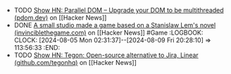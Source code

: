 - TODO [Show HN: Parallel DOM – Upgrade your DOM to be multithreaded (pdom.dev)](https://news.ycombinator.com/item?id=40920812) on [[Hacker News]]
- DONE [A small studio made a game based on a Stanislaw Lem's novel (invinciblethegame.com)](https://news.ycombinator.com/item?id=40921398) on [[Hacker News]] #Game
  :LOGBOOK:
  CLOCK: [2024-08-05 Mon 02:31:37]--[2024-08-09 Fri 20:28:10] =>  113:56:33
  :END:
- TODO [Show HN: Tegon: Open-source alternative to Jira, Linear (github.com/tegonhq)](https://news.ycombinator.com/item?id=40912920) on [[Hacker News]]